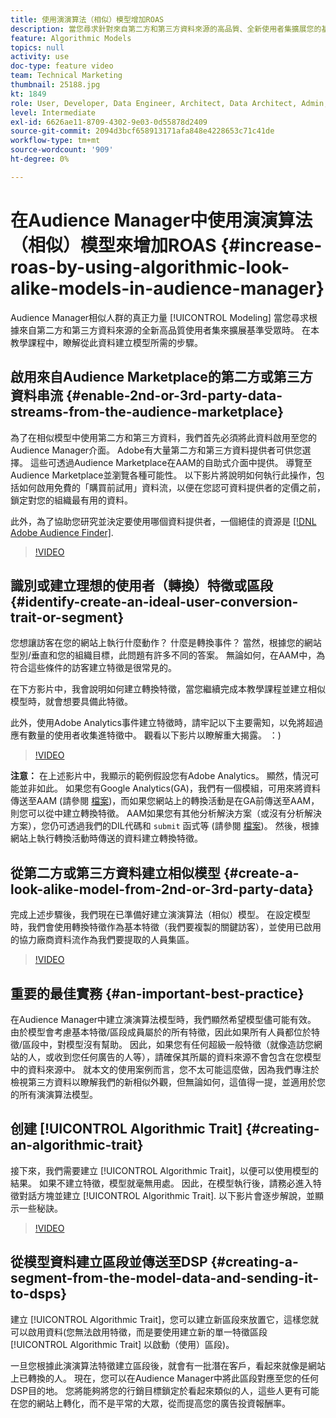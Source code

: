 ```yaml
---
title: 使用演演算法（相似）模型增加ROAS
description: 當您尋求針對來自第二方和第三方資料來源的高品質、全新使用者集擴展您的基線對象時，Audience Manager相似建模的真正力量就來了。 在本教學課程中，瞭解根據此資料建立模型的步驟。
feature: Algorithmic Models
topics: null
activity: use
doc-type: feature video
team: Technical Marketing
thumbnail: 25188.jpg
kt: 1849
role: User, Developer, Data Engineer, Architect, Data Architect, Admin, Leader
level: Intermediate
exl-id: 6626ae11-8709-4302-9e03-0d55878d2409
source-git-commit: 2094d3bcf658913171afa848e4228653c71c41de
workflow-type: tm+mt
source-wordcount: '909'
ht-degree: 0%

---
```


# 在Audience Manager中使用演演算法（相似）模型來增加ROAS {#increase-roas-by-using-algorithmic-look-alike-models-in-audience-manager}

Audience Manager相似人群的真正力量 [!UICONTROL Modeling] 當您尋求根據來自第二方和第三方資料來源的全新高品質使用者集來擴展基準受眾時。 在本教學課程中，瞭解從此資料建立模型所需的步驟。

## 啟用來自Audience Marketplace的第二方或第三方資料串流 {#enable-2nd-or-3rd-party-data-streams-from-the-audience-marketplace}

為了在相似模型中使用第二方和第三方資料，我們首先必須將此資料啟用至您的Audience Manager介面。 Adobe有大量第二方和第三方資料提供者可供您選擇。 這些可透過Audience Marketplace在AAM的自助式介面中提供。 導覽至Audience Marketplace並瀏覽各種可能性。 以下影片將說明如何執行此操作，包括如何啟用免費的「購買前試用」資料流，以便在您認可資料提供者的定價之前，鎖定對您的組織最有用的資料。

此外，為了協助您研究並決定要使用哪個資料提供者，一個絕佳的資源是 [[!DNL Adobe Audience Finder]](https://www.adobe-audience-finder.com/).

>[!VIDEO](https://video.tv.adobe.com/v/25188/?quality=12)

## 識別或建立理想的使用者（轉換）特徵或區段 {#identify-create-an-ideal-user-conversion-trait-or-segment}

您想讓訪客在您的網站上執行什麼動作？ 什麼是轉換事件？ 當然，根據您的網站型別/垂直和您的組織目標，此問題有許多不同的答案。 無論如何，在AAM中，為符合這些條件的訪客建立特徵是很常見的。

在下方影片中，我會說明如何建立轉換特徵，當您繼續完成本教學課程並建立相似模型時，就會想要具備此特徵。

此外，使用Adobe Analytics事件建立特徵時，請牢記以下主要需知，以免將超過應有數量的使用者收集進特徵中。 觀看以下影片以瞭解重大揭露。 ：)

>[!VIDEO](https://video.tv.adobe.com/v/23431/?quality=12)

**注意：** 在上述影片中，我顯示的範例假設您有Adobe Analytics。 顯然，情況可能並非如此。 如果您有Google Analytics(GA)，我們有一個模組，可用來將資料傳送至AAM (請參閱 [檔案](https://experienceleague.adobe.com/docs/audience-manager/user-guide/dil-api/dil-modules.html))，而如果您網站上的轉換活動是在GA前傳送至AAM，則您可以從中建立轉換特徵。 AAM如果您有其他分析解決方案（或沒有分析解決方案），您仍可透過我們的DIL代碼和 `submit` 函式等 (請參閱 [檔案](https://experienceleague.adobe.com/docs/audience-manager/user-guide/dil-api/dil-overview.html))。 然後，根據網站上執行轉換活動時傳送的資料建立轉換特徵。

## 從第二方或第三方資料建立相似模型 {#create-a-look-alike-model-from-2nd-or-3rd-party-data}

完成上述步驟後，我們現在已準備好建立演演算法（相似）模型。 在設定模型時，我們會使用轉換特徵作為基本特徵（我們要複製的關鍵訪客），並使用已啟用的協力廠商資料流作為我們要提取的人員集區。

>[!VIDEO](https://video.tv.adobe.com/v/25190/?quality-12)

## 重要的最佳實務 {#an-important-best-practice}

在Audience Manager中建立演演算法模型時，我們顯然希望模型儘可能有效。 由於模型會考慮基本特徵/區段成員屬於的所有特徵，因此如果所有人員都位於特徵/區段中，對模型沒有幫助。 因此，如果您有任何超級一般特徵（就像造訪您網站的人，或收到您任何廣告的人等），請確保其所屬的資料來源不會包含在您模型中的資料來源中。 就本文的使用案例而言，您不太可能這麼做，因為我們專注於檢視第三方資料以瞭解我們的新相似外觀，但無論如何，這值得一提，並適用於您的所有演演算法模型。

## 创建 [!UICONTROL Algorithmic Trait] {#creating-an-algorithmic-trait}

接下來，我們需要建立  [!UICONTROL Algorithmic Trait]，以便可以使用模型的結果。 如果不建立特徵，模型就毫無用處。 因此，在模型執行後，請務必進入特徵對話方塊並建立 [!UICONTROL Algorithmic Trait]. 以下影片會逐步解說，並顯示一些秘訣。

>[!VIDEO](https://video.tv.adobe.com/v/25191/?quality=12)

## 從模型資料建立區段並傳送至DSP {#creating-a-segment-from-the-model-data-and-sending-it-to-dsps}

建立 [!UICONTROL Algorithmic Trait]，您可以建立新區段來放置它，這樣您就可以啟用資料(您無法啟用特徵，而是要使用建立新的單一特徵區段 [!UICONTROL Algorithmic Trait] 以啟動（使用）區段)。

一旦您根據此演演算法特徵建立區段後，就會有一批潛在客戶，看起來就像是網站上已轉換的人。 現在，您可以在Audience Manager中將此區段對應至您的任何DSP目的地。 您將能夠將您的行銷目標鎖定於看起來類似的人，這些人更有可能在您的網站上轉化，而不是平常的大眾，從而提高您的廣告投資報酬率。

